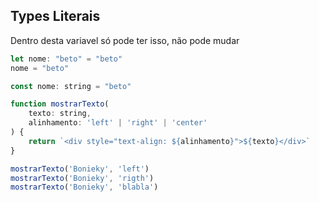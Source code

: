 ## Types Literais

Dentro desta variavel só pode ter isso, não pode mudar

```js
let nome: "beto" = "beto"
nome = "beto"
```

```js
const nome: string = "beto"
```

```js
function mostrarTexto(
    texto: string,
    alinhamento: 'left' | 'right' | 'center'
) {
    return `<div style="text-align: ${alinhamento}">${texto}</div>`
}

mostrarTexto('Bonieky', 'left')
mostrarTexto('Bonieky', 'rigth')
mostrarTexto('Bonieky', 'blabla')
```